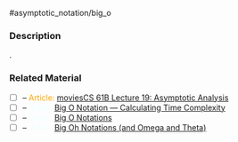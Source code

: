 #asymptotic_notation/big_o

### Description

.
### Related Material

- [ ] – <font color="orange"> Article: </font>[moviesCS 61B Lecture 19: Asymptotic Analysis](https://archive.org/details/ucberkeley_webcast_VIS4YDpuP98)
- [ ] – <font color="azure"> Video: </font>[Big O Notation — Calculating Time Complexity](https://www.youtube.com/watch?v=Z0bH0cMY0E8)
- [ ] – <font color="azure"> Video: </font>[Big O Notations](https://www.youtube.com/watch?v=V6mKVRU1evU)
- [ ] – <font color="azure"> Video: </font>[Big Oh Notations (and Omega and Theta)](https://www.youtube.com/watch?v=ei-A_wy5Yxw&list=PL1BaGV1cIH4UhkL8a9bJGG356covJ76qN&index=3)
